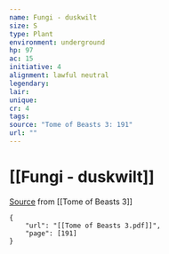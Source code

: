 ```yaml
---
name: Fungi - duskwilt
size: S
type: Plant
environment: underground
hp: 97
ac: 15
initiative: 4
alignment: lawful neutral
legendary: 
lair: 
unique: 
cr: 4
tags: 
source: "Tome of Beasts 3: 191"
url: ""
---
```

# [[Fungi - duskwilt]]

[Source](zotero://open-pdf/library/items/BLGR9HVR?page=191) from [[Tome of Beasts 3]]

```pdf
{
	"url": "[[Tome of Beasts 3.pdf]]",
	"page": [191]
}
```

